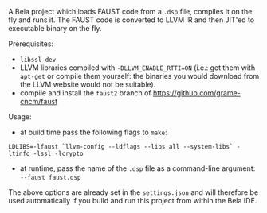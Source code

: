 A Bela project which loads FAUST code from a `.dsp` file, compiles it on the fly and runs it.
The FAUST code is converted to LLVM IR and then JIT'ed to executable binary on the fly.

Prerequisites:
* `libssl-dev`
* LLVM libraries compiled with `-DLLVM_ENABLE_RTTI=ON` (i.e.: get them with `apt-get` or compile
them yourself: the binaries you would download from the LLVM website would not be suitable).
* compile and install the `faust2` branch of https://github.com/grame-cncm/faust

Usage:
* at build time pass the following flags to `make`: 
```
LDLIBS=-lfaust `llvm-config --ldflags --libs all --system-libs` -ltinfo -lssl -lcrypto
```
* at runtime, pass the name of the `.dsp` file as a command-line argument:
  `--faust faust.dsp`
 
The above options are already set in the `settings.json` and will therefore be used automatically
if you build and run this project from within the Bela IDE.